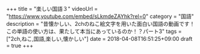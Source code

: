 +++
title =  "楽しい国語３"
videoUrl = "https://www.youtube.com/embed/sLkmdeZAYhk?rel=0"
category = "国語"
description = "昔懐かしい、2chのねこ絵文字を用いた面白い国語の動画です！この単語の使い方は、果たして本当にあっているのか！？パート3"
tags = ["2ch,ねこ,国語,楽しい,懐かしい"]
date = 2018-04-08T16:51:25+09:00
draft = true
+++

